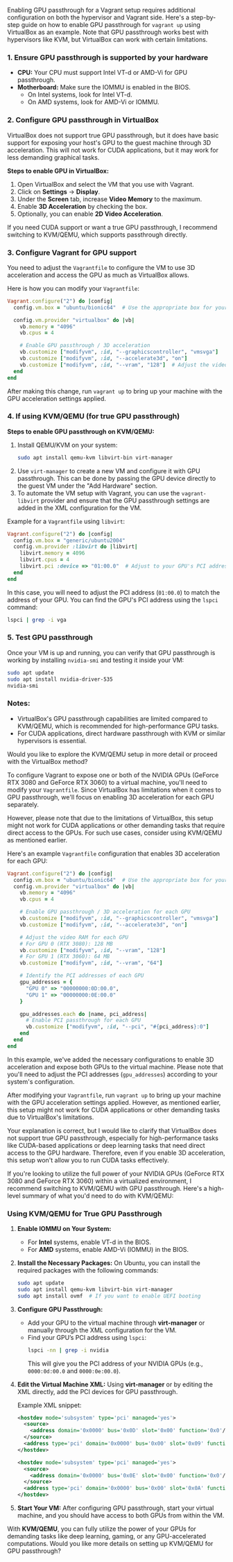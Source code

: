 Enabling GPU passthrough for a Vagrant setup requires additional configuration on both the hypervisor and Vagrant side. Here's a step-by-step guide on how to enable GPU passthrough for `vagrant up` using VirtualBox as an example. Note that GPU passthrough works best with hypervisors like KVM, but VirtualBox can work with certain limitations.

### 1. **Ensure GPU passthrough is supported by your hardware**
   - **CPU:** Your CPU must support Intel VT-d or AMD-Vi for GPU passthrough.
   - **Motherboard:** Make sure the IOMMU is enabled in the BIOS.
     - On Intel systems, look for Intel VT-d.
     - On AMD systems, look for AMD-Vi or IOMMU.

### 2. **Configure GPU passthrough in VirtualBox**

   VirtualBox does not support true GPU passthrough, but it does have basic support for exposing your host's GPU to the guest machine through 3D acceleration. This will not work for CUDA applications, but it may work for less demanding graphical tasks.

   **Steps to enable GPU in VirtualBox:**

   1. Open VirtualBox and select the VM that you use with Vagrant.
   2. Click on **Settings** → **Display**.
   3. Under the **Screen** tab, increase **Video Memory** to the maximum.
   4. Enable **3D Acceleration** by checking the box.
   5. Optionally, you can enable **2D Video Acceleration**.

   If you need CUDA support or want a true GPU passthrough, I recommend switching to KVM/QEMU, which supports passthrough directly.

### 3. **Configure Vagrant for GPU support**

   You need to adjust the `Vagrantfile` to configure the VM to use 3D acceleration and access the GPU as much as VirtualBox allows.

   Here is how you can modify your `Vagrantfile`:

   ```ruby
   Vagrant.configure("2") do |config|
     config.vm.box = "ubuntu/bionic64"  # Use the appropriate box for your setup.

     config.vm.provider "virtualbox" do |vb|
       vb.memory = "4096"
       vb.cpus = 4

       # Enable GPU passthrough / 3D acceleration
       vb.customize ["modifyvm", :id, "--graphicscontroller", "vmsvga"]
       vb.customize ["modifyvm", :id, "--accelerate3d", "on"]
       vb.customize ["modifyvm", :id, "--vram", "128"]  # Adjust the video RAM
     end
   end
   ```

   After making this change, run `vagrant up` to bring up your machine with the GPU acceleration settings applied.

### 4. **If using KVM/QEMU (for true GPU passthrough)**

   **Steps to enable GPU passthrough on KVM/QEMU:**
   1. Install QEMU/KVM on your system:
      ```bash
      sudo apt install qemu-kvm libvirt-bin virt-manager
      ```
   2. Use `virt-manager` to create a new VM and configure it with GPU passthrough. This can be done by passing the GPU device directly to the guest VM under the "Add Hardware" section.
   3. To automate the VM setup with Vagrant, you can use the `vagrant-libvirt` provider and ensure that the GPU passthrough settings are added in the XML configuration for the VM.

   Example for a `Vagrantfile` using `libvirt`:

   ```ruby
   Vagrant.configure("2") do |config|
     config.vm.box = "generic/ubuntu2004"
     config.vm.provider :libvirt do |libvirt|
       libvirt.memory = 4096
       libvirt.cpus = 4
       libvirt.pci :device => "01:00.0"  # Adjust to your GPU's PCI address
     end
   end
   ```

   In this case, you will need to adjust the PCI address (`01:00.0`) to match the address of your GPU. You can find the GPU's PCI address using the `lspci` command:
   ```bash
   lspci | grep -i vga
   ```

### 5. **Test GPU passthrough**

   Once your VM is up and running, you can verify that GPU passthrough is working by installing `nvidia-smi` and testing it inside your VM:
   ```bash
   sudo apt update
   sudo apt install nvidia-driver-535
   nvidia-smi
   ```

### Notes:
- VirtualBox's GPU passthrough capabilities are limited compared to KVM/QEMU, which is recommended for high-performance GPU tasks.
- For CUDA applications, direct hardware passthrough with KVM or similar hypervisors is essential.

Would you like to explore the KVM/QEMU setup in more detail or proceed with the VirtualBox method?



To configure Vagrant to expose one or both of the NVIDIA GPUs (GeForce RTX 3080 and GeForce RTX 3060) to a virtual machine, you'll need to modify your `Vagrantfile`. Since VirtualBox has limitations when it comes to GPU passthrough, we'll focus on enabling 3D acceleration for each GPU separately.

However, please note that due to the limitations of VirtualBox, this setup might not work for CUDA applications or other demanding tasks that require direct access to the GPUs. For such use cases, consider using KVM/QEMU as mentioned earlier.

Here's an example `Vagrantfile` configuration that enables 3D acceleration for each GPU:

```ruby
Vagrant.configure("2") do |config|
  config.vm.box = "ubuntu/bionic64"  # Use the appropriate box for your setup.
  config.vm.provider "virtualbox" do |vb|
    vb.memory = "4096"
    vb.cpus = 4

    # Enable GPU passthrough / 3D acceleration for each GPU
    vb.customize ["modifyvm", :id, "--graphicscontroller", "vmsvga"]
    vb.customize ["modifyvm", :id, "--accelerate3d", "on"]

    # Adjust the video RAM for each GPU
    # For GPU 0 (RTX 3080): 128 MB
    vb.customize ["modifyvm", :id, "--vram", "128"]
    # For GPU 1 (RTX 3060): 64 MB
    vb.customize ["modifyvm", :id, "--vram", "64"]

    # Identify the PCI addresses of each GPU
    gpu_addresses = {
      "GPU 0" => "00000000:0D:00.0",
      "GPU 1" => "00000000:0E:00.0"
    }

    gpu_addresses.each do |name, pci_address|
      # Enable PCI passthrough for each GPU
      vb.customize ["modifyvm", :id, "--pci", "#{pci_address}:0"]
    end
  end
end
```

In this example, we've added the necessary configurations to enable 3D acceleration and expose both GPUs to the virtual machine. Please note that you'll need to adjust the PCI addresses (`gpu_addresses`) according to your system's configuration.

After modifying your `Vagrantfile`, run `vagrant up` to bring up your machine with the GPU acceleration settings applied. However, as mentioned earlier, this setup might not work for CUDA applications or other demanding tasks due to VirtualBox's limitations.






Your explanation is correct, but I would like to clarify that VirtualBox does not support true GPU passthrough, especially for high-performance tasks like CUDA-based applications or deep learning tasks that need direct access to the GPU hardware. Therefore, even if you enable 3D acceleration, this setup won't allow you to run CUDA tasks effectively.

If you're looking to utilize the full power of your NVIDIA GPUs (GeForce RTX 3080 and GeForce RTX 3060) within a virtualized environment, I recommend switching to KVM/QEMU with GPU passthrough. Here's a high-level summary of what you'd need to do with KVM/QEMU:

### Using KVM/QEMU for True GPU Passthrough

1. **Enable IOMMU on Your System:**
   - For **Intel** systems, enable VT-d in the BIOS.
   - For **AMD** systems, enable AMD-Vi (IOMMU) in the BIOS.

2. **Install the Necessary Packages:**
   On Ubuntu, you can install the required packages with the following commands:
   ```bash
   sudo apt update
   sudo apt install qemu-kvm libvirt-bin virt-manager
   sudo apt install ovmf  # If you want to enable UEFI booting
   ```

3. **Configure GPU Passthrough:**
   - Add your GPU to the virtual machine through **virt-manager** or manually through the XML configuration for the VM.
   - Find your GPU’s PCI address using `lspci`:
     ```bash
     lspci -nn | grep -i nvidia
     ```
     This will give you the PCI address of your NVIDIA GPUs (e.g., `0000:0d:00.0` and `0000:0e:00.0`).

4. **Edit the Virtual Machine XML:**
   Using **virt-manager** or by editing the XML directly, add the PCI devices for GPU passthrough.

   Example XML snippet:
   ```xml
   <hostdev mode='subsystem' type='pci' managed='yes'>
     <source>
       <address domain='0x0000' bus='0x0D' slot='0x00' function='0x0'/>
     </source>
     <address type='pci' domain='0x0000' bus='0x00' slot='0x09' function='0x0'/>
   </hostdev>

   <hostdev mode='subsystem' type='pci' managed='yes'>
     <source>
       <address domain='0x0000' bus='0x0E' slot='0x00' function='0x0'/>
     </source>
     <address type='pci' domain='0x0000' bus='0x00' slot='0x0A' function='0x0'/>
   </hostdev>
   ```

5. **Start Your VM:**
   After configuring GPU passthrough, start your virtual machine, and you should have access to both GPUs from within the VM.

With **KVM/QEMU**, you can fully utilize the power of your GPUs for demanding tasks like deep learning, gaming, or any GPU-accelerated computations. Would you like more details on setting up KVM/QEMU for GPU passthrough?

